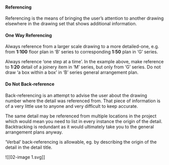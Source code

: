 #### Referencing

Referencing is the means of bringing the user’s attention to another drawing elsewhere in the drawing set that shows additional information.

#### One Way Referencing

Always reference from a larger scale drawing to a more detailed-one, e.g. from **1:100** floor plan in ‘B’ series to corresponding **1:50** plan in ‘G’ series.

Always reference ‘one step at a time’. In the example above, make reference to **1:20** detail of a joinery item in ‘M’ series, but only from ‘G’ series. Do not draw ‘a box within a box’ in ‘B’ series general arrangement plan.

#### Do Not Back-reference

Back-referencing is an attempt to advise the user about the drawing number where the detail was referenced from. That piece of information is of a very little use to anyone and very difficult to keep accurate.

The same detail may be referenced from multiple locations in the project which would mean you need to list in every instance the origin of the detail. Backtracking is redundant as it would ultimately take you to the general arrangement plans anyway.

‘Verbal’ back-referencing is allowable, eg. by describing the origin of the detail in the detail title.

![[02-image 1.svg]]